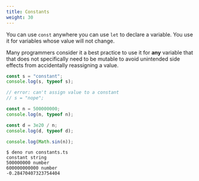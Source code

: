 ```yaml
---
title: Constants
weight: 30
---
```


You can use `const` anywhere you can use `let` to declare a variable. You use it
for variables whose value will not change.

Many programmers consider it a best practice to use it for **any** variable that
that does not specifically need to be mutable to avoid unintended side effects
from accidentally reassigning a value.

```js
const s = "constant";
console.log(s, typeof s);

// error: can't assign value to a constant
// s = "nope";

const n = 500000000;
console.log(n, typeof n);

const d = 3e20 / n;
console.log(d, typeof d);

console.log(Math.sin(n));
```

```shell
$ deno run constants.ts 
constant string
500000000 number
600000000000 number
-0.28470407323754404
```
